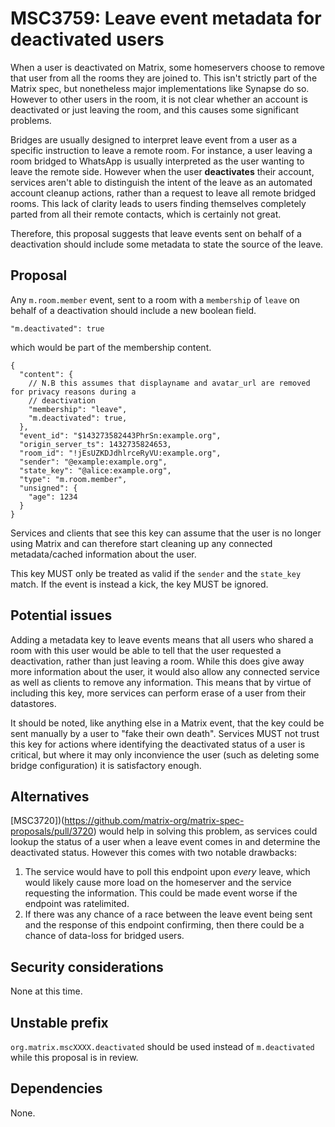 # MSC3759: Leave event metadata for deactivated users

When a user is deactivated on Matrix, some homeservers choose to remove that user from all the rooms
they are joined to. This isn't strictly part of the Matrix spec, but nonetheless major implementations
like Synapse do so. However to other users in the room, it is not clear whether an account is deactivated
or just leaving the room, and this causes some significant problems.

Bridges are usually designed to interpret leave event from a user as a specific instruction to leave
a remote room. For instance, a user leaving a room bridged to WhatsApp is usually interpreted as the
user wanting to leave the remote side. However when the user **deactivates** their account, services
aren't able to distinguish the intent of the leave as an automated account cleanup actions, rather than
a request to leave all remote bridged rooms. This lack of clarity leads to users finding themselves
completely parted from all their remote contacts, which is certainly not great.

Therefore, this proposal suggests that leave events sent on behalf of a deactivation should include
some metadata to state the source of the leave.

## Proposal

Any `m.room.member` event, sent to a room with a `membership` of `leave` on behalf of a deactivation
should include a new boolean field.

`"m.deactivated": true`

which would be part of the membership content.

```json5
{
  "content": {
    // N.B this assumes that displayname and avatar_url are removed for privacy reasons during a
    // deactivation
    "membership": "leave",
    "m.deactivated": true,
  },
  "event_id": "$143273582443PhrSn:example.org",
  "origin_server_ts": 1432735824653,
  "room_id": "!jEsUZKDJdhlrceRyVU:example.org",
  "sender": "@example:example.org",
  "state_key": "@alice:example.org",
  "type": "m.room.member",
  "unsigned": {
    "age": 1234
  }
}
```

Services and clients that see this key can assume that the user is no longer using Matrix and can therefore
start cleaning up any connected metadata/cached information about the user.

This key MUST only be treated as valid if the `sender` and the `state_key` match. If the event is instead
a kick, the key MUST be ignored.

## Potential issues

Adding a metadata key to leave events means that all users who shared a room with this user would be able
to tell that the user requested a deactivation, rather than just leaving a room. While this does give
away more information about the user, it would also allow any connected service as well as clients to remove
any information. This means that by virtue of including this key, more services can perform erase of a user
from their datastores.

It should be noted, like anything else in a Matrix event, that the key could be sent manually by a user
to "fake their own death". Services MUST not trust this key for actions where identifying the
deactivated status of a user is critical, but where it may only inconvience the user (such as deleting some
bridge configuration) it is satisfactory enough.

## Alternatives

[MSC3720])(https://github.com/matrix-org/matrix-spec-proposals/pull/3720) would help in solving this problem,
as services could lookup the status of a user when a leave event comes in and determine the deactivated
status. However this comes with two notable drawbacks:

1. The service would have to poll this endpoint upon *every* leave, which would likely cause more load
   on the homeserver and the service requesting the information. This could be made event worse if the
   endpoint was ratelimited.
2. If there was any chance of a race between the leave event being sent and the response of this endpoint
   confirming, then there could be a chance of data-loss for bridged users. 


## Security considerations

None at this time.

## Unstable prefix

`org.matrix.mscXXXX.deactivated` should be used instead of `m.deactivated` while this proposal is in review.

## Dependencies

None.